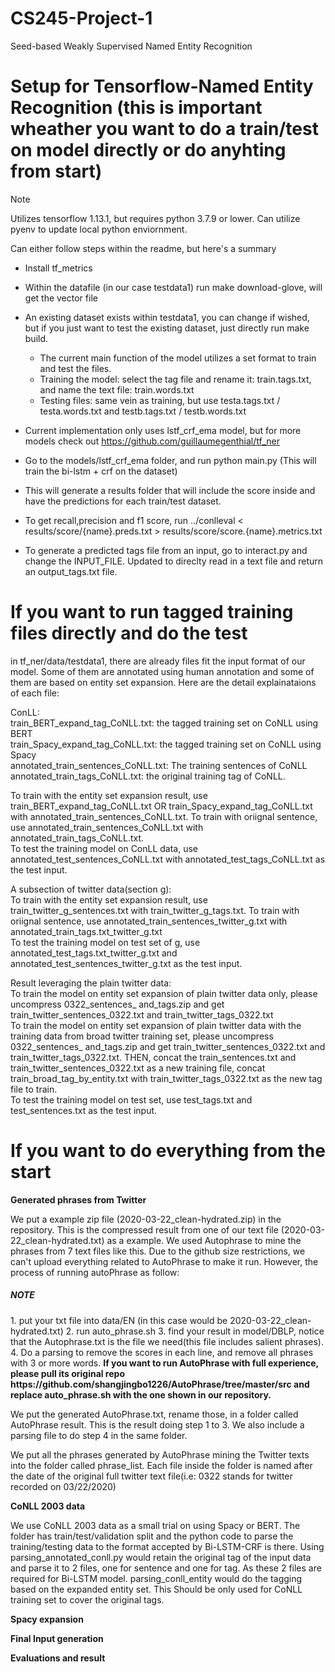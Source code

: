 # CS245-Project-1
Seed-based Weakly Supervised Named Entity Recognition



# Setup for Tensorflow-Named Entity Recognition (this is important wheather you want to do a train/test on model directly or do anyhting from start)

Note 

Utilizes tensorflow 1.13.1, but requires python 3.7.9 or lower. Can utilize pyenv to update local python enviornment.

Can either follow steps within the readme, but here's a summary
- Install tf_metrics
- Within the datafile (in our case testdata1) run make download-glove, will get the vector file
- An existing dataset exists within testdata1, you can change if wished, but if you just want to test the existing dataset, just directly run make build.
  - The current main function of the model utilizes a set format to train and test the files.
  - Training the model: select the tag file and rename it: train.tags.txt, and name the text file: train.words.txt
  - Testing files: same vein as training, but use testa.tags.txt / testa.words.txt and testb.tags.txt / testb.words.txt
- Current implementation only uses lstf_crf_ema model, but for more models check out https://github.com/guillaumegenthial/tf_ner
- Go to the models/lstf_crf_ema folder, and run python main.py (This will train the bi-lstm + crf on the dataset)
- This will generate a results folder that will include the score inside and have the predictions for each train/test dataset.
- To get recall,precision and f1 score, run ../conlleval < results/score/{name}.preds.txt > results/score/score.{name}.metrics.txt

- To generate a predicted tags file from an input, go to interact.py and change the INPUT_FILE. Updated to direclty read in a text file and return an output_tags.txt file.


<h1>If you want to run tagged training files directly and do the test</h1>
in tf_ner/data/testdata1, there are already files fit the input format of our model. Some of them are annotated using human annotation and some of them are based on entity set expansion. Here are the detail explainataions of each file:

ConLL:
<br/>
train_BERT_expand_tag_CoNLL.txt: the tagged training set on CoNLL using BERT
<br/>
train_Spacy_expand_tag_CoNLL.txt: the tagged training set on CoNLL using Spacy
<br/>
annotated_train_sentences_CoNLL.txt: The training sentences of CoNLL
<br/>
annotated_train_tags_CoNLL.txt: the original training tag of CoNLL.
<br/>

To train with the entity set expansion result, use train_BERT_expand_tag_CoNLL.txt OR train_Spacy_expand_tag_CoNLL.txt with annotated_train_sentences_CoNLL.txt. To train with oriignal sentence, use annotated_train_sentences_CoNLL.txt with annotated_train_tags_CoNLL.txt. 
<br/>
To test the training model on ConLL data, use annotated_test_sentences_CoNLL.txt with annotated_test_tags_CoNLL.txt as the test input. 
<br/>

A subsection of twitter data(section g):
<br/>
To train with the entity set expansion result, use train_twitter_g_sentences.txt with train_twitter_g_tags.txt. To train with oriignal sentence, use annotated_train_sentences_twitter_g.txt with annotated_train_tags.txt_twitter_g.txt
<br/>
To test the training model on test set of g, use annotated_test_tags.txt_twitter_g.txt and annotated_test_sentences_twitter_g.txt as the test input.
<br/>

Result leveraging the plain twitter data:
<br/>
To train the model on entity set expansion of plain twitter data only, please uncompress 0322_sentences_ and_tags.zip and get train_twitter_sentences_0322.txt and train_twitter_tags_0322.txt
<br/>
To train the model on entity set expansion of plain twitter data with the training data from broad twitter training set, please uncompress 0322_sentences_ and_tags.zip and get train_twitter_sentences_0322.txt and train_twitter_tags_0322.txt. THEN, concat the train_sentences.txt and train_twitter_sentences_0322.txt as a new training file, concat train_broad_tag_by_entity.txt with train_twitter_tags_0322.txt as the new tag file to train.
<br/>
To test the training model on test set, use test_tags.txt and test_sentences.txt as the test input.


<h1>If you want to do everything from the start</h1>
<b> Generated phrases from Twitter</b>


We put a example zip file (2020-03-22_clean-hydrated.zip) in the repository. This is the compressed result from one of our text file (2020-03-22_clean-hydrated.txt) as a example. We used Autophrase to mine the phrases from 7 text files like this. Due to the github size restrictions, we can't upload everything related to AutoPhrase to make it run. However, the process of running autoPhrase as follow:

<h5>NOTE</h5>
1. put your txt file into data/EN (in this case would be 2020-03-22_clean-hydrated.txt)
2. run auto_phrase.sh
3. find your result in model/DBLP, notice that the Autophrase.txt is the file we need(this file includes salient phrases).
4. Do a parsing to remove the scores in each line, and remove all phrases with 3 or more words.
<b>If you want to run AutoPhrase with full experience, please pull its original repo https://github.com/shangjingbo1226/AutoPhrase/tree/master/src and replace auto_phrase.sh with the one shown in our repository.</b>

We put the generated AutoPhrase.txt, rename those, in a folder called AutoPhrase result. This is the result doing step 1 to 3. We also include a parsing file to do step 4 in the same folder.

We put all the phrases generated by AutoPhrase mining the Twitter texts into the folder called phrase_list. Each file inside the folder is named after the date
of the original full twitter text file(i.e: 0322 stands for twitter recorded on 03/22/2020)

<b> CoNLL 2003 data</b>


We use CoNLL 2003 data as a small trial on using Spacy or BERT. The folder has train/test/validation split and the python code to parse the training/testing data
to the format accepted by Bi-LSTM-CRF is there. Using parsing_annotated_conll.py would retain the original tag of the input data and parse it to 2 files, one 
for sentence and one for tag. As these 2 files are required for Bi-LSTM model. parsing_conll_entity would do the tagging based on the expanded entity set. This
Should be only used for CoNLL training set to cover the original tags.

<b>Spacy expansion</b>

<b>Final Input generation</b>

<b> Evaluations and result</b> 
